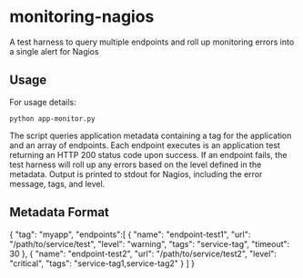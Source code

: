 # monitoring-nagios

A test harness to query multiple endpoints and roll up monitoring errors into a single alert for Nagios

## Usage

For usage details:

	python app-monitor.py

The script queries application metadata containing a tag for the application and an array of endpoints. Each endpoint executes
is an application test returning an HTTP 200 status code upon success. If an endpoint fails, the test harness will roll up
any errors based on the level defined in the metadata. Output is printed to stdout for Nagios, including the error message,
tags, and level.

## Metadata Format

{
	"tag": "myapp",
	"endpoints":[
		{
			"name": "endpoint-test1",
			"url": "/path/to/service/test",
			"level": "warning",
			"tags": "service-tag",
			"timeout": 30
		}, {
			"name": "endpoint-test2",
			"url": "/path/to/service/test2",
			"level": "critical",
			"tags": "service-tag1,service-tag2"
		} 
	]
}
